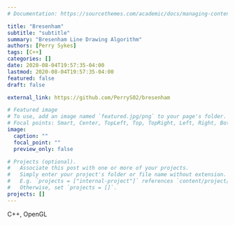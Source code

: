 ```yaml
---
# Documentation: https://sourcethemes.com/academic/docs/managing-content/

title: "Bresenham"
subtitle: "subtitle"
summary: "Bresenham Line Drawing Algorithm"
authors: [Perry Sykes]
tags: [C++]
categories: []
date: 2020-08-04T19:57:35-04:00
lastmod: 2020-08-04T19:57:35-04:00
featured: false
draft: false

external_link: https://github.com/PerryS02/bresenham

# Featured image
# To use, add an image named `featured.jpg/png` to your page's folder.
# Focal points: Smart, Center, TopLeft, Top, TopRight, Left, Right, BottomLeft, Bottom, BottomRight.
image:
  caption: ""
  focal_point: ""
  preview_only: false

# Projects (optional).
#   Associate this post with one or more of your projects.
#   Simply enter your project's folder or file name without extension.
#   E.g. `projects = ["internal-project"]` references `content/project/deep-learning/index.md`.
#   Otherwise, set `projects = []`.
projects: []
---
```


C++, OpenGL
